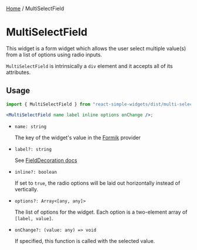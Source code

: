 [Home](../../../README.md) / MultiSelectField

# MultiSelectField

This widget is a form widget which allows the user select multiple value(s) from a list of options using radio inputs. 

`MultiSelectField` is intrinsically a `div` element and it accepts all of its attributes.

## Usage

```jsx
import { MultiSelectField } from "react-simple-widgets/dist/multi-select-field";

<MultiSelectField name label inline options onChange />;
```

- `name: string`

  The key of the widget's value in the [Formik](https://jaredpalmer.com/formik/) provider

- `label?: string`

  See [FieldDecoration docs](../field-decoration/field-decoration-usage.md)

- `inline?: boolean`

  If set to `true`, the radio options will be laid out horizontally instead of vertically.

- `options?: Array<[any, any]>`

  The list of options for the widget. Each option is a two-element array of `[label, value]`.

- `onChange?: (value: any) => void`

  If specified, this function is called with the selected value.
